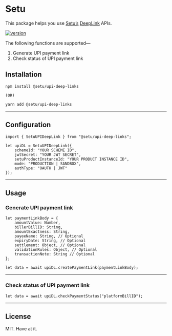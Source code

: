 # Setu

This package helps you use [Setu’s](https://setu.co/payments/upi-deeplinks) [DeepLink](https://docs.setu.co/collect/biller/upi-deep-links) APIs.

[![version](https://img.shields.io/npm/v/@setu/upi-deep-links)](https://www.npmjs.org/package/@setu/upi-deep-links)

The following functions are supported—

1. Generate UPI payment link
2. Check status of UPI payment link

## Installation

```
npm install @setu/upi-deep-links

(OR)

yarn add @setu/upi-deep-links
```
---

## Configuration

```
import { SetuUPIDeepLink } from "@setu/upi-deep-links";

let upiDL = SetuUPIDeepLink({
    schemeId: "YOUR SCHEME ID",
    jwtSecret: "YOUR JWT SECRET",
    setuProductInstanceId: "YOUR PRODUCT INSTANCE ID",
    mode: "PRODUCTION | SANDBOX",
    authType: "OAUTH | JWT"
});
```
---

## Usage

### Generate UPI payment link

```
let paymentLinkBody = {
    amountValue: Number,
    billerBillID: String,
    amountExactness: String,
    payeeName: String, // Optional
    expiryDate: String, // Optional
    settlement: Object, // Optional
    validationRules: Object, // Optional
    transactionNote: String // Optional
};

let data = await upiDL.createPaymentLink(paymentLinkBody);
```
---

### Check status of UPI payment link

```
let data = await upiDL.checkPaymentStatus("platformBillID");
```
---

## License

MIT. Have at it.
